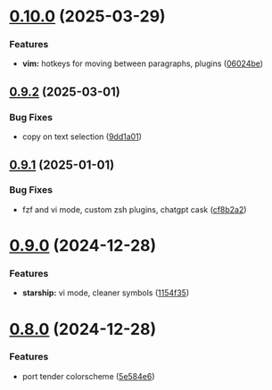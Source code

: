# [0.10.0](https://github.com/jmreicha/configs/compare/v0.9.2...v0.10.0) (2025-03-29)


### Features

* **vim:** hotkeys for moving between paragraphs, plugins ([06024be](https://github.com/jmreicha/configs/commit/06024be4e1771f21ba54ec380448904f5fbb559d))



## [0.9.2](https://github.com/jmreicha/configs/compare/v0.9.1...v0.9.2) (2025-03-01)


### Bug Fixes

* copy on text selection ([9dd1a01](https://github.com/jmreicha/configs/commit/9dd1a01576760e63fb895a38ef0eb48f4f94bc16))



## [0.9.1](https://github.com/jmreicha/configs/compare/v0.9.0...v0.9.1) (2025-01-01)


### Bug Fixes

* fzf and vi mode, custom zsh plugins, chatgpt cask ([cf8b2a2](https://github.com/jmreicha/configs/commit/cf8b2a2958218fd9ac23c127cfe42e58b4495653))



# [0.9.0](https://github.com/jmreicha/configs/compare/v0.8.0...v0.9.0) (2024-12-28)


### Features

* **starship:** vi mode, cleaner symbols ([1154f35](https://github.com/jmreicha/configs/commit/1154f35b397f34b0702d8f1096b2466871c7626f))



# [0.8.0](https://github.com/jmreicha/configs/compare/v0.7.0...v0.8.0) (2024-12-28)


### Features

* port tender colorscheme ([5e584e6](https://github.com/jmreicha/configs/commit/5e584e615a8349d48fb1b16fc9b2cf0ecf3b3e50))



